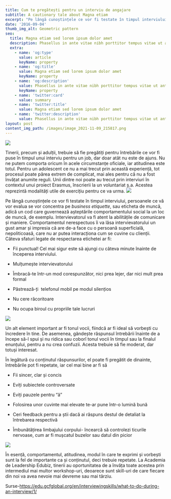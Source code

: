 ```yaml
---
title: Cum te pregătești pentru un interviu de angajare
subtitle: A cautionary tale about Magna etiam
excerpt: "Pe lângă cunoștințele ce vor fi testate în timpul interviului, persoanele ce vă vor evalua se vor concentra pe\_business etiquette, sau eticheta de muncă, adică un cod care guvernează așteptările comportamentului social la un loc de muncă, de exemplu.  Câteva sfaturi legate de respectarea etichetei ar fi..."
date: '2016-09-04'
thumb_img_alt: Geometric pattern
seo:
  title: Magna etiam sed lorem ipsum dolor amet
  description: Phasellus in ante vitae nibh porttitor tempus vitae ut ante
  extra:
    - name: 'og:type'
      value: article
      keyName: property
    - name: 'og:title'
      value: Magna etiam sed lorem ipsum dolor amet
      keyName: property
    - name: 'og:description'
      value: Phasellus in ante vitae nibh porttitor tempus vitae ut ante
      keyName: property
    - name: 'twitter:card'
      value: summary
    - name: 'twitter:title'
      value: Magna etiam sed lorem ipsum dolor amet
    - name: 'twitter:description'
      value: Phasellus in ante vitae nibh porttitor tempus vitae ut ante
layout: post
content_img_path: /images/image_2021-11-09_215817.png
---
```

![](https://www.edubiz.ro/wp-content/uploads/2021/05/Cover-Intern-\_-BLOG-edubiz-1024x576.jpg)

Tinerii, precum și adulții, trebuie să fie pregătiți pentru întrebările ce vor fi puse în timpul unui interviu pentru un job, dar doar atât nu este de ajuns. Nu ne putem comporta oricum în acele circumstanțe oficiale, iar atitudinea este totul. Pentru un adolescent ce nu a mai trecut prin această experiență, tot procesul poate părea extrem de complicat, mai ales pentru că nu a fost învățat anumite reguli. Unii dintre noi poate au trecut prin interviuri în contextul unui proiect Erasmus, înscrierii la un voluntariat ș.a. Acestea reprezintă modalități utile de exercițiu pentru ce va urma.
![](https://www.edubiz.ro/wp-content/uploads/2021/05/1-1024x768.jpg)

Pe lângă cunoștințele ce vor fi testate în timpul interviului, persoanele ce vă vor evalua se vor concentra pe *business etiquette*, sau eticheta de muncă, adică un cod care guvernează așteptările comportamentului social la un loc de muncă, de exemplu. Intervievatorul va fi atent la abilitățile de comunicare și maniere. Comportamentul nerespectuos îi va lăsa intervievatorului un gust amar și impresia că are de-a face cu o persoană superficială, nepoliticoasă, care nu ar putea interacționa cum se cuvine cu clienții. Câteva sfaturi legate de respectarea etichetei ar fi:

*   Fii punctual! Cel mai sigur este să ajungi cu câteva minute înainte de începerea interviului.

*   Mulțumește intervievatorului

*   Îmbracă-te într-un mod corespunzător, nici prea lejer, dar nici mult prea formal

*   Păstrează-ți  telefonul mobil pe modul silențios

*   Nu cere răcoritoare

*   Nu ocupa biroul cu propriile tale lucruri

![](https://www.edubiz.ro/wp-content/uploads/2021/05/2-1024x768.jpg)

Un alt element important ar fi tonul vocii, fiindcă ar fi ideal să vorbești cu încredere în tine. De asemenea, gândește răspunsul întrebării înainte de a începe să-l spui și nu ridica sau coborî tonul vocii în timpul sau la finalul enunțului, pentru a nu crea confuzii. Acesta trebuie să fie moderat, dar totuși interesat.


În legătură cu conținutul răspunsurilor, el poate fi pregătit de dinainte, întrebările pot fi repetate, iar cel mai bine ar fi să

*   Fii sincer, clar și concis

*   Eviți subiectele controversate

*   Eviți pauzele pentru “ă”

*   Folosirea unor cuvinte mai elevate te-ar pune într-o lumină bună

*   Ceri feedback pentru a știi dacă ai răspuns destul de detaliat la întrebarea respectivă

*   Îmbunătățirea limbajului corpului- încearcă să controlezi ticurile nervoase, cum ar fi mușcatul buzelor sau datul din picior

![](https://www.edubiz.ro/wp-content/uploads/2021/05/3-1024x768.jpg)

În esență, comportamentul, atitudinea, modul în care te exprimi și vorbești sunt la fel de importante ca și conținutul, deci trebuie repetate. La Academia de Leadership Edubiz, tinerii au oportunitatea de a învăța toate acestea prin intermediul mai multor workshop-uri, deoarece sunt skill-uri de care fiecare din noi va avea nevoie mai devreme sau mai târziu.




Surse-<https://edu.gcfglobal.org/en/interviewingskills/what-to-do-during-an-interview/1/>

